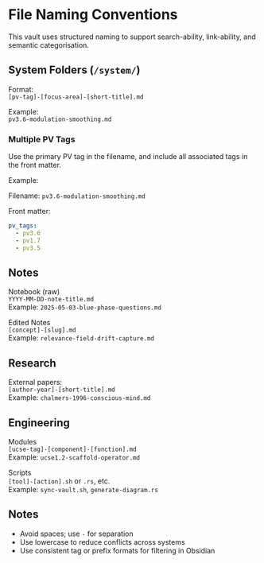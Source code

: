 # File Naming Conventions

This vault uses structured naming to support search-ability, link-ability, and semantic categorisation.

## System Folders (`/system/`)

Format:  
`[pv-tag]-[focus-area]-[short-title].md`

Example:  
`pv3.6-modulation-smoothing.md`

### Multiple PV Tags

Use the primary PV tag in the filename, and include all associated tags in the front matter.

Example:

Filename:
`pv3.6-modulation-smoothing.md`

Front matter:
```yaml
pv_tags:
  - pv3.6
  - pv1.7
  - pv3.5
```

## Notes

Notebook (raw)  
`YYYY-MM-DD-note-title.md`  
Example: `2025-05-03-blue-phase-questions.md`

Edited Notes  
`[concept]-[slug].md`  
Example: `relevance-field-drift-capture.md`

## Research

External papers:  
`[author-year]-[short-title].md`  
Example: `chalmers-1996-conscious-mind.md`

## Engineering

Modules  
`[ucse-tag]-[component]-[function].md`  
Example: `ucse1.2-scaffold-operator.md`

Scripts  
`[tool]-[action].sh` or `.rs`, etc.  
Example: `sync-vault.sh`, `generate-diagram.rs`

## Notes

- Avoid spaces; use `-` for separation
- Use lowercase to reduce conflicts across systems
- Use consistent tag or prefix formats for filtering in Obsidian